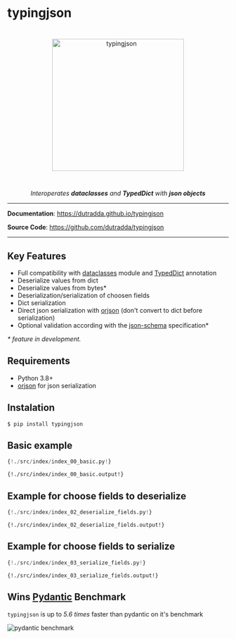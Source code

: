 # typingjson

<p align="center" style="margin: 3em">
  <a href="https://github.com/dutradda/typingjson">
    <img src="https://dutradda.github.io/typingjson/typingjson.svg" alt="typingjson" width="300"/>
  </a>
</p>

<p align="center">
    <em>Interoperates <b>dataclasses</b> and <b>TypedDict</b> with <b>json objects</b></em>
</p>

---

**Documentation**: <a href="https://dutradda.github.io/typingjson" target="_blank">https://dutradda.github.io/typingjson</a>

**Source Code**: <a href="https://github.com/dutradda/typingjson" target="_blank">https://github.com/dutradda/typingjson</a>

---


## Key Features

- Full compatibility with [dataclasses](https://docs.python.org/3/library/dataclasses.html) module and [TypedDict](https://www.python.org/dev/peps/pep-0589/) annotation
- Deserialize values from dict
- Deserialize values from bytes*
- Deserialization/serialization of choosen fields
- Dict serialization
- Direct json serialization with [orjson](https://github.com/ijl/orjson) (don't convert to dict before serialization)
- Optional validation according with the [json-schema](https://json-schema.org/) specification*

*\* feature in development.*


## Requirements

 - Python 3.8+
 - [orjson](https://github.com/ijl/orjson) for json serialization


## Instalation
```
$ pip install typingjson
```


## Basic example

```python
{!./src/index/index_00_basic.py!}
```

```
{!./src/index/index_00_basic.output!}
```


## Example for choose fields to deserialize

```python
{!./src/index/index_02_deserialize_fields.py!}
```

```
{!./src/index/index_02_deserialize_fields.output!}
```


## Example for choose fields to serialize

```python
{!./src/index/index_03_serialize_fields.py!}
```

```
{!./src/index/index_03_serialize_fields.output!}
```


## Wins [Pydantic](https://github.com/samuelcolvin/pydantic) Benchmark

`typingjson` is up to *5.6 times* faster than pydantic on it's benchmark

![pydantic benchmark](https://dutradda.github.io/typingjson/benchmark.png "Pydantic Benchmark")

